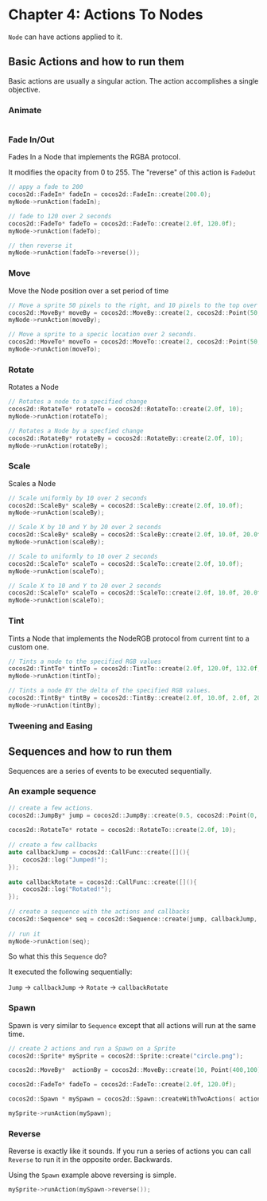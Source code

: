 # Chapter 4: Actions To Nodes

`Node` can have actions applied to it.

## Basic Actions and how to run them
Basic actions are usually a singular action. The action accomplishes a single objective. 
        
### Animate
```cpp

```        
### Fade In/Out
Fades In a Node that implements the RGBA protocol.

It modifies the opacity from 0 to 255. The "reverse" of this action is `FadeOut`
```cpp
// appy a fade to 200
cocos2d::FadeIn* fadeIn = cocos2d::FadeIn::create(200.0);
myNode->runAction(fadeIn);

// fade to 120 over 2 seconds
cocos2d::FadeTo* fadeTo = cocos2d::FadeTo::create(2.0f, 120.0f);
myNode->runAction(fadeTo);

// then reverse it
myNode->runAction(fadeTo->reverse());
```
### Move
Move the Node position over a set period of time
```cpp
// Move a sprite 50 pixels to the right, and 10 pixels to the top over 2 seconds.
cocos2d::MoveBy* moveBy = cocos2d::MoveBy::create(2, cocos2d::Point(50,10));
myNode->runAction(moveBy);

// Move a sprite to a specic location over 2 seconds.
cocos2d::MoveTo* moveTo = cocos2d::MoveTo::create(2, cocos2d::Point(50,10));
myNode->runAction(moveTo);
```       
### Rotate
Rotates a Node
```cpp
// Rotates a node to a specified change
cocos2d::RotateTo* rotateTo = cocos2d::RotateTo::create(2.0f, 10);
myNode->runAction(rotateTo);

// Rotates a Node by a specfied change    
cocos2d::RotateBy* rotateBy = cocos2d::RotateBy::create(2.0f, 10);
myNode->runAction(rotateBy);    
```      
### Scale
Scales a Node
```cpp
// Scale uniformly by 10 over 2 seconds
cocos2d::ScaleBy* scaleBy = cocos2d::ScaleBy::create(2.0f, 10.0f);
myNode->runAction(scaleBy);

// Scale X by 10 and Y by 20 over 2 seconds    
cocos2d::ScaleBy* scaleBy = cocos2d::ScaleBy::create(2.0f, 10.0f, 20.0f);
myNode->runAction(scaleBy);

// Scale to uniformly to 10 over 2 seconds
cocos2d::ScaleTo* scaleTo = cocos2d::ScaleTo::create(2.0f, 10.0f);
myNode->runAction(scaleTo);

// Scale X to 10 and Y to 20 over 2 seconds
cocos2d::ScaleTo* scaleTo = cocos2d::ScaleTo::create(2.0f, 10.0f, 20.0f);
myNode->runAction(scaleTo);
```        
### Tint
Tints a Node that implements the NodeRGB protocol from current tint to a custom one.
```cpp
// Tints a node to the specified RGB values
cocos2d::TintTo* tintTo = cocos2d::TintTo::create(2.0f, 120.0f, 132.0f, 196.0f);
myNode->runAction(tintTo);

// Tints a node BY the delta of the specified RGB values.
cocos2d::TintBy* tintBy = cocos2d::TintBy::create(2.0f, 10.0f, 2.0f, 20.0f);
myNode->runAction(tintBy);
```
### Tweening and Easing
    
## Sequences and how to run them
Sequences are a series of events to be executed sequentially.

### An example sequence 
```cpp
// create a few actions.
cocos2d::JumpBy* jump = cocos2d::JumpBy::create(0.5, cocos2d::Point(0, 0), 100, 1);
    
cocos2d::RotateTo* rotate = cocos2d::RotateTo::create(2.0f, 10);
    
// create a few callbacks
auto callbackJump = cocos2d::CallFunc::create([](){
    cocos2d::log("Jumped!");
});
    
auto callbackRotate = cocos2d::CallFunc::create([](){
    cocos2d::log("Rotated!");
});
    
// create a sequence with the actions and callbacks
cocos2d::Sequence* seq = cocos2d::Sequence::create(jump, callbackJump, rotate, callbackRotate, NULL);
    
// run it
myNode->runAction(seq);
```       
So what this this `Sequence` do?

It executed the following sequentially:

`Jump` -> `callbackJump` -> `Rotate` -> `callbackRotate`

### Spawn
Spawn is very similar to `Sequence` except that all actions will run at the same time.
```cpp
// create 2 actions and run a Spawn on a Sprite
cocos2d::Sprite* mySprite = cocos2d::Sprite::create("circle.png");

cocos2d::MoveBy*  actionBy = cocos2d::MoveBy::create(10, Point(400,100));

cocos2d::FadeTo* fadeTo = cocos2d::FadeTo::create(2.0f, 120.0f);

cocos2d::Spawn * mySpawn = cocos2d::Spawn::createWithTwoActions( actionBy, fadeTo );

mySprite->runAction(mySpawn);
```
### Reverse
Reverse is exactly like it sounds. If you run a series of actions you can call `Reverse` to run it in the opposite order. Backwards.

Using the `Spawn` example above reversing is simple.
 ```cpp
mySprite->runAction(mySpawn->reverse());
```

